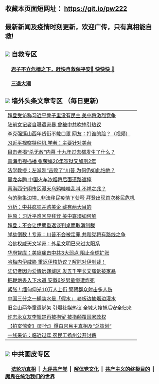 ## 收藏本页面短网址： https://git.io/pw222
## 最新新闻及疫情时刻更新，欢迎广传，只有真相能自救! 

## <img src="https://img.icons8.com/cute-clipart/2x/circled-right.png">  自救专区

 ### &nbsp;&nbsp;&nbsp;&nbsp; [君子不立危樯之下，赶快自救保平安🍎 快快快 📩](https://github.com/pwgy/td/blob/master/README.md)
 
 ### &nbsp;&nbsp;&nbsp;&nbsp; [三退大潮](https://is.gd/fCPoKo) 
 
## <img src="https://img.icons8.com/cute-clipart/2x/circled-right.png"> 墙外头条文章专区 （每日更新)

<Table>
<tr><td colspan="2" align="left"><a href="https://uynaftvo.xhuyd.press/?name=c1304132&key=encdeuyadochlaxz&from=pw2">拜登受访称习近平骨子里没有民主 美中将激烈竞争</a></td></tr>
<tr><td colspan="2" align="left"><a href="https://uynaftvo.xhuyd.press/?name=c1304073&key=encdeuyadochlaxz&from=pw2">陆前女记者自曝遭家暴 曾被中共吹捧引热议</a></td></tr>
<tr><td colspan="2" align="left"><a href="https://uynaftvo.xhuyd.press/?name=c1304147&key=encdeuyadochlaxz&from=pw2">李克强逛山西年货街不戴口罩  网友：打谁的脸？（视频）</a></td></tr>
<tr><td colspan="2" align="left"><a href="https://uynaftvo.xhuyd.press/?name=c1304138&key=encdeuyadochlaxz&from=pw2">习近平视察特种机 学者：主要针对美台</a></td></tr>
<tr><td colspan="2" align="left"><a href="https://uynaftvo.xhuyd.press/?name=c1304110&key=encdeuyadochlaxz&from=pw2">目击者揭“杀无赦”内幕 十九年过去都发生了什么？</a></td></tr>
<tr><td colspan="2" align="left"><a href="https://uynaftvo.xhuyd.press/?name=c1304144&key=encdeuyadochlaxz&from=pw2">青海电视插播 张荣娟20年冤狱又加刑2年</a></td></tr>
<tr><td colspan="2" align="left"><a href="https://uynaftvo.xhuyd.press/?name=c1304129&key=encdeuyadochlaxz&from=pw2">法学教授：左派刚“击败了”川普 为何仍如此怕他？</a></td></tr>
<tr><td colspan="2" align="left"><a href="https://uynaftvo.xhuyd.press/?name=c1304119&key=encdeuyadochlaxz&from=pw2">黑龙奔腾 中国火车浓烟将后面道路遮掩</a></td></tr>
<tr><td colspan="2" align="left"><a href="https://uynaftvo.xhuyd.press/?name=c1304149&key=encdeuyadochlaxz&from=pw2">青海西宁闹市区漫天乌鸦哇哇乱叫 不祥之兆？</a></td></tr>
<tr><td colspan="2" align="left"><a href="https://uynaftvo.xhuyd.press/?name=c1304146&key=encdeuyadochlaxz&from=pw2">有的聚集边境…非法移民疫情下获释 拜登出现首次移民危机</a></td></tr>
<tr><td colspan="2" align="left"><a href="https://uynaftvo.xhuyd.press/?name=c1304134&key=encdeuyadochlaxz&from=pw2">分析：中共疯狂并购美企 藏有两大目的</a></td></tr>
<tr><td colspan="2" align="left"><a href="https://uynaftvo.xhuyd.press/?name=c1304099&key=encdeuyadochlaxz&from=pw2">钟原：习近平难回应拜登 美中窘境如何解</a></td></tr>
<tr><td colspan="2" align="left"><a href="https://uynaftvo.xhuyd.press/?name=c1304143&key=encdeuyadochlaxz&from=pw2">拜登：不会让伊朗重返谈判桌而取消制裁</a></td></tr>
<tr><td colspan="2" align="left"><a href="https://uynaftvo.xhuyd.press/?name=c1304095&key=encdeuyadochlaxz&from=pw2">弹劾倒数！专家：川普不会被定罪 共和党将有路线之争</a></td></tr>
<tr><td colspan="2" align="left"><a href="https://uynaftvo.xhuyd.press/?name=c1304096&key=encdeuyadochlaxz&from=pw2">哈佛权威天文学家：外星文明已来过太阳系</a></td></tr>
<tr><td colspan="2" align="left"><a href="https://uynaftvo.xhuyd.press/?name=c1304097&key=encdeuyadochlaxz&from=pw2">华府智库：美应痛击中共3大弱点 阻止全球扩张</a></td></tr>
<tr><td colspan="2" align="left"><a href="https://uynaftvo.xhuyd.press/?name=c1304135&key=encdeuyadochlaxz&from=pw2">哈梅内伊威胁 重返伊核协议？解除对伊制裁！</a></td></tr>
<tr><td colspan="2" align="left"><a href="https://uynaftvo.xhuyd.press/?name=c1304117&key=encdeuyadochlaxz&from=pw2">陆记者因为爱情远嫁藏区 发五千字长文痛诉被家暴</a></td></tr>
<tr><td colspan="2" align="left"><a href="https://uynaftvo.xhuyd.press/?name=c1304094&key=encdeuyadochlaxz&from=pw2">把鞭炮丢入下水道 安徽6岁男童惨遭炸死</a></td></tr>
<tr><td colspan="2" align="left"><a href="https://uynaftvo.xhuyd.press/?name=c1304092&key=encdeuyadochlaxz&from=pw2">紧张！缅甸仰光10万人上街 警朝群众射击多人伤</a></td></tr>
<tr><td colspan="2" align="left"><a href="https://uynaftvo.xhuyd.press/?name=c1304090&key=encdeuyadochlaxz&from=pw2">中国三分之一桶装水是「假水」 老板边抽烟边灌水</a></td></tr>
<tr><td colspan="2" align="left"><a href="https://uynaftvo.xhuyd.press/?name=c1304133&key=encdeuyadochlaxz&from=pw2">旧金山两华童遭绑架 引爆社媒热议 全城大搜捕后安全归来</a></td></tr>
<tr><td colspan="2" align="left"><a href="https://uynaftvo.xhuyd.press/?name=c1304118&key=encdeuyadochlaxz&from=pw2">许志永女友李翘楚再被拘留 被指颠覆国家政权</a></td></tr>
<tr><td colspan="2" align="left"><a href="https://uynaftvo.xhuyd.press/?name=c1304101&key=encdeuyadochlaxz&from=pw2">【拍案惊奇】《时代》爆白宫易主真相及“总策划”</a></td></tr>
<tr><td colspan="2" align="left"><a href="https://uynaftvo.xhuyd.press/?name=c1304141&key=encdeuyadochlaxz&from=pw2">一线采访：临近过年 农民工扬州公开讨薪</a></td></tr>

 </Table>

## <img src="https://img.icons8.com/cute-clipart/2x/circled-right.png"> 中共画皮专区


 ### &nbsp;&nbsp;&nbsp;&nbsp; [法轮功真相](https://github.com/begood0513/basic/blob/master/README.md) &nbsp;|&nbsp; [九评共产党](https://github.com/begood0513/9ping.md/blob/master/README.md) &nbsp;|&nbsp; [解体党文化](https://github.com/begood0513/jtdwh.md/blob/master/README.md)   &nbsp;|&nbsp; [共产主义的终极目的](https://github.com/begood0513/gczydzjmd.md/blob/master/README.md) &nbsp;|&nbsp; [魔鬼在统治我们的世界](https://github.com/begood0513/gczydzjmd.md/blob/master/README.md) 

